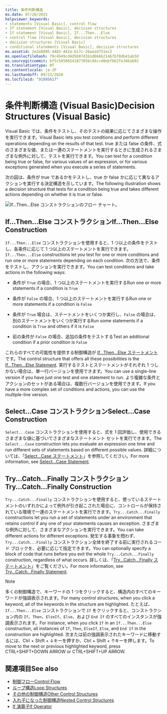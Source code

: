 ```yaml
---
title: 条件判断構造
ms.date: 07/20/2015
helpviewer_keywords:
- statements [Visual Basic], control flow
- If statement [Visual Basic], decision structures
- If statement [Visual Basic], If...Then...Else
- control flow [Visual Basic], decision structures
- decision structures [Visual Basic]
- conditional statements [Visual Basic], decision structures
ms.assetid: 2e2e0895-4483-442a-b17c-26aead751ec2
ms.openlocfilehash: 79c4949cd4d5b07d1b1d666b21467bf8db41ab3d
ms.sourcegitcommit: bf5c5850654187705bc94cc40ebfb62fe346ab02
ms.translationtype: HT
ms.contentlocale: ja-JP
ms.lasthandoff: 09/23/2020
ms.locfileid: "91095617"
---
```

# <a name="decision-structures-visual-basic"></a><span data-ttu-id="6e41a-102">条件判断構造 (Visual Basic)</span><span class="sxs-lookup"><span data-stu-id="6e41a-102">Decision Structures (Visual Basic)</span></span>

<span data-ttu-id="6e41a-103">Visual Basic では、条件をテストし、そのテストの結果に応じてさまざまな操作を実行できます。</span><span class="sxs-lookup"><span data-stu-id="6e41a-103">Visual Basic lets you test conditions and perform different operations depending on the results of that test.</span></span> <span data-ttu-id="6e41a-104">true または false の条件、式のさまざまな値、または一連のステートメントを実行するときに生成されるさまざまな例外に対して、テストを実行できます。</span><span class="sxs-lookup"><span data-stu-id="6e41a-104">You can test for a condition being true or false, for various values of an expression, or for various exceptions generated when you execute a series of statements.</span></span>  
  
 <span data-ttu-id="6e41a-105">次の図は、条件が true であるかをテストし、true か false かに応じて異なるアクションを実行する決定構造を示しています。</span><span class="sxs-lookup"><span data-stu-id="6e41a-105">The following illustration shows a decision structure that tests for a condition being true and takes different actions depending on whether it is true or false.</span></span>  
  
 ![If...Then...Else コンストラクションのフロー チャート。](./media/decision-structures/if-then-else-construction.gif)  
  
## <a name="ifthenelse-construction"></a><span data-ttu-id="6e41a-107">If...Then...Else コンストラクション</span><span class="sxs-lookup"><span data-stu-id="6e41a-107">If...Then...Else Construction</span></span>  

 <span data-ttu-id="6e41a-108">`If...Then...Else` コンストラクションを使用すると、1 つ以上の条件をテストし、各条件に応じて 1 つ以上のステートメントを実行できます。</span><span class="sxs-lookup"><span data-stu-id="6e41a-108">`If...Then...Else` constructions let you test for one or more conditions and run one or more statements depending on each condition.</span></span> <span data-ttu-id="6e41a-109">次の方法で、条件をテストし、アクションを実行できます。</span><span class="sxs-lookup"><span data-stu-id="6e41a-109">You can test conditions and take actions in the following ways:</span></span>  
  
- <span data-ttu-id="6e41a-110">条件が `True` の場合、1 つ以上のステートメントを実行する</span><span class="sxs-lookup"><span data-stu-id="6e41a-110">Run one or more statements if a condition is `True`</span></span>  
  
- <span data-ttu-id="6e41a-111">条件が `False` の場合、1 つ以上のステートメントを実行する</span><span class="sxs-lookup"><span data-stu-id="6e41a-111">Run one or more statements if a condition is `False`</span></span>  
  
- <span data-ttu-id="6e41a-112">条件が `True` 場合は、ステートメントをいくつか実行し、`False` の場合は、別のステートメントをいくつか実行する</span><span class="sxs-lookup"><span data-stu-id="6e41a-112">Run some statements if a condition is `True` and others if it is `False`</span></span>  
  
- <span data-ttu-id="6e41a-113">前の条件が `False` の場合、追加の条件をテストする</span><span class="sxs-lookup"><span data-stu-id="6e41a-113">Test an additional condition if a prior condition is `False`</span></span>  
  
 <span data-ttu-id="6e41a-114">これらのすべての可能性を提供する制御構造が [If...Then...Else ステートメント](../../../language-reference/statements/if-then-else-statement.md)です。</span><span class="sxs-lookup"><span data-stu-id="6e41a-114">The control structure that offers all these possibilities is the [If...Then...Else Statement](../../../language-reference/statements/if-then-else-statement.md).</span></span> <span data-ttu-id="6e41a-115">実行するテストとステートメントがそれぞれ 1 つしかない場合は、単一行バージョンを使用できます。</span><span class="sxs-lookup"><span data-stu-id="6e41a-115">You can use a single-line version if you have just one test and one statement to run.</span></span> <span data-ttu-id="6e41a-116">より複雑な条件とアクションのセットがある場合は、複数行バージョンを使用できます。</span><span class="sxs-lookup"><span data-stu-id="6e41a-116">If you have a more complex set of conditions and actions, you can use the multiple-line version.</span></span>  
  
## <a name="selectcase-construction"></a><span data-ttu-id="6e41a-117">Select...Case コンストラクション</span><span class="sxs-lookup"><span data-stu-id="6e41a-117">Select...Case Construction</span></span>  

 <span data-ttu-id="6e41a-118">`Select...Case` コンストラクションを使用すると、式を 1 回評価し、使用できるさまざまな値に基づいてさまざまなステートメント セットを実行できます。</span><span class="sxs-lookup"><span data-stu-id="6e41a-118">The `Select...Case` construction lets you evaluate an expression one time and run different sets of statements based on different possible values.</span></span> <span data-ttu-id="6e41a-119">詳細については、「[Select...Case ステートメント](../../../language-reference/statements/select-case-statement.md)」を参照してください。</span><span class="sxs-lookup"><span data-stu-id="6e41a-119">For more information, see [Select...Case Statement](../../../language-reference/statements/select-case-statement.md).</span></span>  
  
## <a name="trycatchfinally-construction"></a><span data-ttu-id="6e41a-120">Try...Catch...Finally コンストラクション</span><span class="sxs-lookup"><span data-stu-id="6e41a-120">Try...Catch...Finally Construction</span></span>  

 <span data-ttu-id="6e41a-121">`Try...Catch...Finally` コンストラクションを使用すると、使っているステートメントのいずれかによって例外が引き起こされた場合に、コントロールが保持されている環境で一連のステートメントを実行できます。</span><span class="sxs-lookup"><span data-stu-id="6e41a-121">`Try...Catch...Finally` constructions let you run a set of statements under an environment that retains control if any one of your statements causes an exception.</span></span> <span data-ttu-id="6e41a-122">さまざまな例外に対して、さまざまなアクションを実行できます。</span><span class="sxs-lookup"><span data-stu-id="6e41a-122">You can take different actions for different exceptions.</span></span> <span data-ttu-id="6e41a-123">発生する事象を問わず、`Try...Catch...Finally` コンストラクション全体を終了する前に実行されるコード ブロックを、必要に応じて指定できます。</span><span class="sxs-lookup"><span data-stu-id="6e41a-123">You can optionally specify a block of code that runs before you exit the whole `Try...Catch...Finally` construction, regardless of what occurs.</span></span> <span data-ttu-id="6e41a-124">詳しくは、「[Try...Catch...Finally ステートメント](../../../language-reference/statements/try-catch-finally-statement.md)」をご覧ください。</span><span class="sxs-lookup"><span data-stu-id="6e41a-124">For more information, see [Try...Catch...Finally Statement](../../../language-reference/statements/try-catch-finally-statement.md).</span></span>  
  
> [!NOTE]
> <span data-ttu-id="6e41a-125">多くの制御構造で、キーワードの 1 つをクリックすると、構造内のすべてのキーワードが強調表示されます。</span><span class="sxs-lookup"><span data-stu-id="6e41a-125">For many control structures, when you click a keyword, all of the keywords in the structure are highlighted.</span></span> <span data-ttu-id="6e41a-126">たとえば、`If...Then...Else` コンストラクションで `If` をクリックすると、コンストラクション内の `If`、`Then`、`ElseIf`、`Else`、および `End If` のすべてのインスタンスが強調表示されます。</span><span class="sxs-lookup"><span data-stu-id="6e41a-126">For instance, when you click `If` in an `If...Then...Else` construction, all instances of `If`, `Then`, `ElseIf`, `Else`, and `End If` in the construction are highlighted.</span></span> <span data-ttu-id="6e41a-127">次または前の強調表示されたキーワードに移動するには、Ctrl + Shift + ↓キーを押すか、Ctrl + Shift + ↑キーを押します。</span><span class="sxs-lookup"><span data-stu-id="6e41a-127">To move to the next or previous highlighted keyword, press CTRL+SHIFT+DOWN ARROW or CTRL+SHIFT+UP ARROW.</span></span>  
  
## <a name="see-also"></a><span data-ttu-id="6e41a-128">関連項目</span><span class="sxs-lookup"><span data-stu-id="6e41a-128">See also</span></span>

- [<span data-ttu-id="6e41a-129">制御フロー</span><span class="sxs-lookup"><span data-stu-id="6e41a-129">Control Flow</span></span>](index.md)
- [<span data-ttu-id="6e41a-130">ループ構造</span><span class="sxs-lookup"><span data-stu-id="6e41a-130">Loop Structures</span></span>](loop-structures.md)
- [<span data-ttu-id="6e41a-131">その他の制御構造</span><span class="sxs-lookup"><span data-stu-id="6e41a-131">Other Control Structures</span></span>](other-control-structures.md)
- [<span data-ttu-id="6e41a-132">入れ子になった制御構造</span><span class="sxs-lookup"><span data-stu-id="6e41a-132">Nested Control Structures</span></span>](nested-control-structures.md)
- [<span data-ttu-id="6e41a-133">If 演算子</span><span class="sxs-lookup"><span data-stu-id="6e41a-133">If Operator</span></span>](../../../language-reference/operators/if-operator.md)
